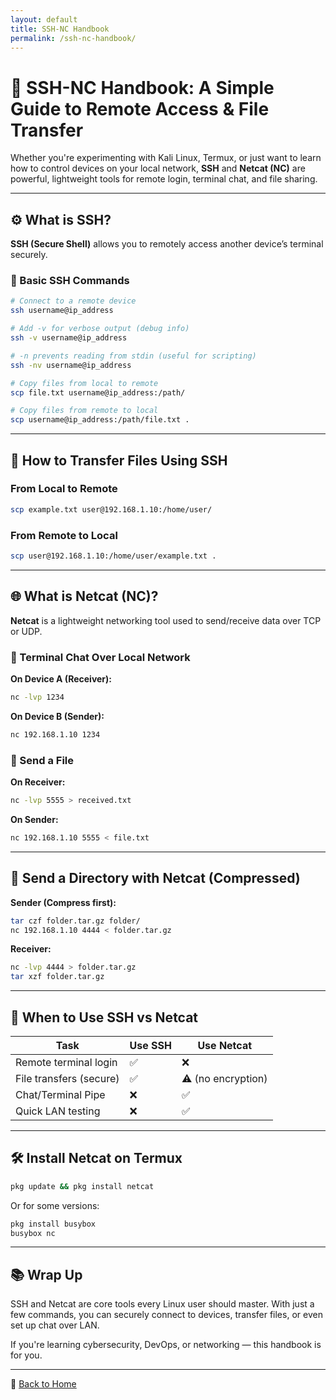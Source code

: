```yaml
---
layout: default
title: SSH-NC Handbook
permalink: /ssh-nc-handbook/
---
```


# 🔐 SSH-NC Handbook: A Simple Guide to Remote Access & File Transfer

Whether you're experimenting with Kali Linux, Termux, or just want to learn how to control devices on your local network, **SSH** and **Netcat (NC)** are powerful, lightweight tools for remote login, terminal chat, and file sharing.

---

## ⚙️ What is SSH?

**SSH (Secure Shell)** allows you to remotely access another device’s terminal securely.

### 📌 Basic SSH Commands

```bash
# Connect to a remote device
ssh username@ip_address

# Add -v for verbose output (debug info)
ssh -v username@ip_address

# -n prevents reading from stdin (useful for scripting)
ssh -nv username@ip_address

# Copy files from local to remote
scp file.txt username@ip_address:/path/

# Copy files from remote to local
scp username@ip_address:/path/file.txt .
````

---

## 📂 How to Transfer Files Using SSH

### From Local to Remote

```bash
scp example.txt user@192.168.1.10:/home/user/
```

### From Remote to Local

```bash
scp user@192.168.1.10:/home/user/example.txt .
```

---

## 🌐 What is Netcat (NC)?

**Netcat** is a lightweight networking tool used to send/receive data over TCP or UDP.

### 🔄 Terminal Chat Over Local Network

**On Device A (Receiver):**

```bash
nc -lvp 1234
```

**On Device B (Sender):**

```bash
nc 192.168.1.10 1234
```

### 📁 Send a File

**On Receiver:**

```bash
nc -lvp 5555 > received.txt
```

**On Sender:**

```bash
nc 192.168.1.10 5555 < file.txt
```

---

## 📁 Send a Directory with Netcat (Compressed)

**Sender (Compress first):**

```bash
tar czf folder.tar.gz folder/
nc 192.168.1.10 4444 < folder.tar.gz
```

**Receiver:**

```bash
nc -lvp 4444 > folder.tar.gz
tar xzf folder.tar.gz
```

---

## 🧠 When to Use SSH vs Netcat

| Task                    | Use SSH | Use Netcat         |
| ----------------------- | ------- | ------------------ |
| Remote terminal login   | ✅       | ❌                  |
| File transfers (secure) | ✅       | ⚠️ (no encryption) |
| Chat/Terminal Pipe      | ❌       | ✅                  |
| Quick LAN testing       | ❌       | ✅                  |

---

## 🛠 Install Netcat on Termux

```bash
pkg update && pkg install netcat
```

Or for some versions:

```bash
pkg install busybox
busybox nc
```

---

## 📚 Wrap Up

SSH and Netcat are core tools every Linux user should master. With just a few commands, you can securely connect to devices, transfer files, or even set up chat over LAN.

If you're learning cybersecurity, DevOps, or networking — this handbook is for you.

---

🔗 [Back to Home](../index.html)
